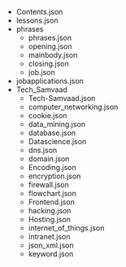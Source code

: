 - Contents.json
- lessons.json
- phrases
  - phrases.json
  - opening.json
  - mainbody.json
  - closing.json
  - job.json
- jobapplications.json
- Tech_Samvaad
  - Tech-Samvaad.json
  - computer_networking.json
  - cookie.json
  - data_mining.json
  - database.json
  - Datascience.json
  - dns.json
  - domain.json
  - Encoding.json
  - encryption.json
  - firewall.json
  - flowchart.json
  - Frontend.json
  - hacking.json
  - Hosting.json
  - internet_of_things.json
  - intranet.json
  - json_xml.json
  - keyword.json
  